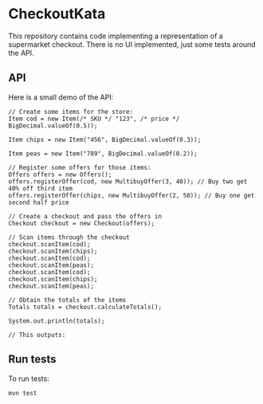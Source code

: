 # CheckoutKata

This repository contains code implementing a representation of a supermarket checkout. There is no UI implemented, just some tests around the API.

## API
Here is a small demo of the API:
```
// Create some items for the store:
Item cod = new Item(/* SKU */ "123", /* price */ BigDecimal.valueOf(0.5));

Item chips = new Item("456", BigDecimal.valueOf(0.3));

Item peas = new Item("789", BigDecimal.valueOf(0.2));

// Register some offers for those items:
Offers offers = new Offers();
offers.registerOffer(cod, new MultibuyOffer(3, 40)); // Buy two get 40% off third item
offers.registerOffer(chips, new MultibuyOffer(2, 50)); // Buy one get second half price

// Create a checkout and pass the offers in
Checkout checkout = new Checkout(offers);

// Scan items through the checkout
checkout.scanItem(cod);
checkout.scanItem(chips);
checkout.scanItem(cod);
checkout.scanItem(peas);
checkout.scanItem(cod);
checkout.scanItem(chips);
checkout.scanItem(peas);

// Obtain the totals of the items
Totals totals = checkout.calculateTotals();

System.out.println(totals);

// This outputs:
```

## Run tests

To run tests:
```
mvn test
```
